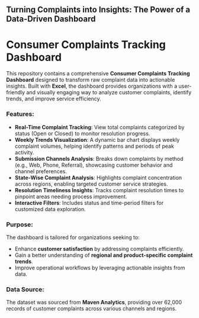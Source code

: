 ## Turning Complaints into Insights: The Power of a Data-Driven Dashboard

# Consumer Complaints Tracking Dashboard

This repository contains a comprehensive **Consumer Complaints Tracking Dashboard** designed to transform raw complaint data into actionable insights. Built with **Excel**, the dashboard provides organizations with a user-friendly and visually engaging way to analyze customer complaints, identify trends, and improve service efficiency.

### Features:
- **Real-Time Complaint Tracking**: View total complaints categorized by status (Open or Closed) to monitor resolution progress.
- **Weekly Trends Visualization**: A dynamic bar chart displays weekly complaint volumes, helping identify patterns and periods of peak activity.
- **Submission Channels Analysis**: Breaks down complaints by method (e.g., Web, Phone, Referral), showcasing customer behavior and channel preferences.
- **State-Wise Complaint Analysis**: Highlights complaint concentration across regions, enabling targeted customer service strategies.
- **Resolution Timeliness Insights**: Tracks complaint resolution times to pinpoint areas needing process improvement.
- **Interactive Filters**: Includes status and time-period filters for customized data exploration.

### Purpose:

The dashboard is tailored for organizations seeking to:
- Enhance **customer satisfaction** by addressing complaints efficiently.
- Gain a better understanding of **regional and product-specific complaint trends**.
- Improve operational workflows by leveraging actionable insights from data.

### Data Source:
The dataset was sourced from **Maven Analytics**, providing over 62,000 records of customer complaints across various channels and regions.


